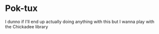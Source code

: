 # Pok-tux
I dunno if I'll end up actually doing anything with this but I wanna play with the Chickadee library
